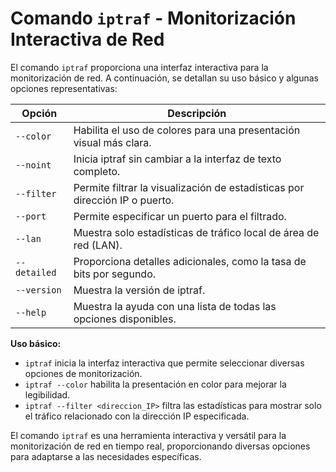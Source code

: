 # Comando `iptraf` - Monitorización Interactiva de Red

El comando `iptraf` proporciona una interfaz interactiva para la monitorización de red. A continuación, se detallan su uso básico y algunas opciones representativas:

| Opción         | Descripción |
|----------------|-------------|
| `--color`      | Habilita el uso de colores para una presentación visual más clara. |
| `--noint`      | Inicia iptraf sin cambiar a la interfaz de texto completo. |
| `--filter`     | Permite filtrar la visualización de estadísticas por dirección IP o puerto. |
| `--port`       | Permite especificar un puerto para el filtrado. |
| `--lan`        | Muestra solo estadísticas de tráfico local de área de red (LAN). |
| `--detailed`   | Proporciona detalles adicionales, como la tasa de bits por segundo. |
| `--version`    | Muestra la versión de iptraf. |
| `--help`       | Muestra la ayuda con una lista de todas las opciones disponibles. |

**Uso básico:**
- `iptraf` inicia la interfaz interactiva que permite seleccionar diversas opciones de monitorización.
- `iptraf --color` habilita la presentación en color para mejorar la legibilidad.
- `iptraf --filter <direccion_IP>` filtra las estadísticas para mostrar solo el tráfico relacionado con la dirección IP especificada.

El comando `iptraf` es una herramienta interactiva y versátil para la monitorización de red en tiempo real, proporcionando diversas opciones para adaptarse a las necesidades específicas.
